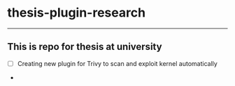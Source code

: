# thesis-plugin-research
---

## This is repo for thesis at university
- [ ] Creating new plugin for Trivy to scan and exploit kernel automatically
- 
